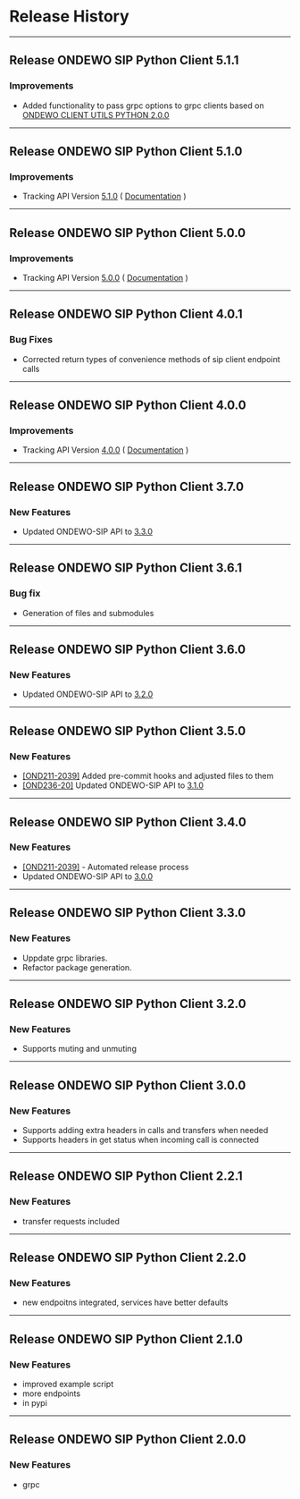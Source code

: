 # Release History
*****************
## Release ONDEWO SIP Python Client 5.1.1

### Improvements
 * Added functionality to pass grpc options to grpc clients based on [ONDEWO CLIENT UTILS PYTHON 2.0.0](https://github.com/ondewo/ondewo-client-utils-python/releases/tag/2.0.0)

*****************
## Release ONDEWO SIP Python Client 5.1.0

### Improvements
 * Tracking API Version [5.1.0](https://github.com/ondewo/ondewo-sip-api/releases/tag/5.1.0) ( [Documentation](https://ondewo.github.io/ondewo-sip-api/) )


*****************
## Release ONDEWO SIP Python Client 5.0.0

### Improvements
 * Tracking API Version [5.0.0](https://github.com/ondewo/ondewo-sip-api/releases/tag/5.0.0) ( [Documentation](https://ondewo.github.io/ondewo-sip-api/) )


*****************

## Release ONDEWO SIP Python Client 4.0.1

### Bug Fixes

* Corrected return types of convenience methods of sip client endpoint calls

*****************

## Release ONDEWO SIP Python Client 4.0.0

### Improvements

* Tracking API
  Version [4.0.0](https://github.com/ondewo/ondewo-sip-api/releases/tag/4.0.0) ( [Documentation](https://ondewo.github.io/ondewo-sip-api/) )

*****************

## Release ONDEWO SIP Python Client 3.7.0

### New Features

* Updated ONDEWO-SIP API to [3.3.0](https://github.com/ondewo/ondewo-sip-api/releases/3.3.0)

*****************

## Release ONDEWO SIP Python Client 3.6.1

### Bug fix

* Generation of files and submodules

*****************

## Release ONDEWO SIP Python Client 3.6.0

### New Features

* Updated ONDEWO-SIP API to [3.2.0](https://github.com/ondewo/ondewo-sip-api/releases/3.2.0)

*****************

## Release ONDEWO SIP Python Client 3.5.0

### New Features

* [[OND211-2039]](https://ondewo.atlassian.net/browse/OND211-2039) Added pre-commit hooks and adjusted files to them
* [[OND236-20]](https://ondewo.atlassian.net/browse/OND211-2039) Updated ONDEWO-SIP API
  to [3.1.0](https://github.com/ondewo/ondewo-sip-api/releases/3.1.0)

*****************

## Release ONDEWO SIP Python Client 3.4.0

### New Features

* [[OND211-2039]](https://ondewo.atlassian.net/browse/OND211-2039) - Automated release process
* Updated ONDEWO-SIP API to [3.0.0](https://github.com/ondewo/ondewo-sip-api/releases/3.0.0)

*****************

## Release ONDEWO SIP Python Client 3.3.0

### New Features

* Uppdate grpc libraries.
* Refactor package generation.

*****************

## Release ONDEWO SIP Python Client 3.2.0

### New Features

* Supports muting and unmuting

*****************

## Release ONDEWO SIP Python Client 3.0.0

### New Features

* Supports adding extra headers in calls and transfers when needed
* Supports headers in get status when incoming call is connected

*****************

## Release ONDEWO SIP Python Client 2.2.1

### New Features

* transfer requests included

*****************

## Release ONDEWO SIP Python Client 2.2.0

### New Features

* new endpoitns integrated, services have better defaults

*****************

## Release ONDEWO SIP Python Client 2.1.0

### New Features

* improved example script
* more endpoints
* in pypi

*****************

## Release ONDEWO SIP Python Client 2.0.0

### New Features

* grpc
